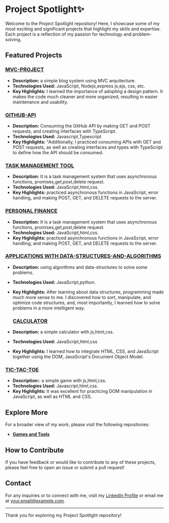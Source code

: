 # Project Spotlight✨

Welcome to the Project Spotlight repository! Here, I showcase some of my most exciting and significant projects that highlight my skills and expertise. Each project is a reflection of my passion for technology and problem-solving.

## Featured Projects

### [MVC-PROJECT](https://github.com/tpsousa/MVC-PROJECT)
- **Description:** a simple blog system using MVC arquitecture.
- **Technologies Used:** JavaScript, Nodejs,express js,ejs, css, etc.
- **Key Highlights:** I learned the importance of adopting a design pattern. It makes the code much cleaner and more organized, resulting in easier maintenance and usability.

### [GITHUB-API](https://github.com/tpsousa/typescript--exercises/tree/main/githubAPI)
- **Description:** Consuming the GitHub API by making GET and POST requests, and creating interfaces with TypeScript.
- **Technologies Used:** Javascript,Typescript
- **Key Highlights:** "Additionally, I practiced consuming APIs with GET and POST requests, as well as creating interfaces and types with TypeScript to define how the API should be consumed.

### [TASK MANAGEMENT TOOL](https://github.com/tpsousa/games-and-tools/tree/main/sistemaDeGestaoDeTarefas)
- **Description:** It is a task management system that uses asynchronous functions, promises,get,post,delete request.
- **Technologies Used:** JavaScript,html,css.
- **Key Highlights:** practiced asynchronous functions in JavaScript, error handling, and making POST, GET, and DELETE requests to the server.

### [PERSONAL FINANCE](https://github.com/tpsousa/games-and-tools/tree/main/personalFinance)
- **Description:** It is a task management system that uses asynchronous functions, promises,get,post,delete request.
- **Technologies Used:** JavaScript,html,css.
- **Key Highlights:** practiced asynchronous functions in JavaScript, error handling, and making POST, GET, and DELETE requests to the server.

### [APPLICATIONS WITH DATA-STRUCTURES-AND-ALGORITHMS](https://github.com/tpsousa/Algorithms-and-data-structures)
- **Description:** using algorithms and data-structures to solve some problems.
- **Technologies Used:** JavaScript,python.
- **Key Highlights:** After learning about data structures, programming made much more sense to me. I discovered how to sort, manipulate, and optimize code structures, and, most importantly, I learned how to solve problems in a more intelligent way.

  ### [CALCULATOR](https://github.com/tpsousa/games-and-tools/calculate)
- **Description:** a simple calculator with js,html,css.
- **Technologies Used:** JavaScript,html,css
- **Key Highlights:** I learned how to integrate HTML, CSS, and JavaScript together using the DOM, JavaScript's Document Object Model.

### [TIC-TAC-TOE](https://github.com/tpsousa/games-and-tools/tree/main/tic-tac-toe)
- **Description:**: a simple game with js,html,css.
- **Technologies Used:** Javascript,html,css.
- **Key Highlights:** It was excellent for practicing DOM manipulation in JavaScript, as well as HTML and CSS.

## Explore More

For a broader view of my work, please visit the following repositories:


- **[Games and Tools](https://github.com/username/games-and-tools)**


## How to Contribute

If you have feedback or would like to contribute to any of these projects, please feel free to open an issue or submit a pull request!

## Contact

For any inquiries or to connect with me, visit my [LinkedIn Profile](https://linkedin.com/in/your-profile) or email me at [your.email@example.com](mailto:your.email@example.com).

---

Thank you for exploring my Project Spotlight repository!
